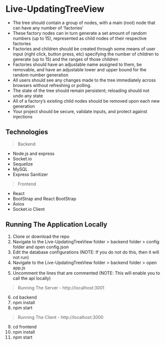 # Live-UpdatingTreeView
*	The tree should contain a group of nodes, with a main (root) node that can have any number of ‘factories'
* These factory nodes can in turn generate a set amount of random numbers (up to 15), represented as child nodes of their respective factories
* Factories and children should be created through some means of user input (right click, button press, etc) specifying the number of children to generate (up to 15) and the ranges of those children
* Factories should have an adjustable name assigned to them, be removable, and have an adjustable lower and upper bound for the random number generation
* All users should see any changes made to the tree immediately across browsers without refreshing or polling.
* The state of the tree should remain persistent; reloading should not undo any state
* All of a factory’s existing child nodes should be removed upon each new generation
* Your project should be secure, validate inputs, and protect against injections

## Technologies
> Backend
* Node.js and express
* Socket.io
* Sequelize
* MySQL
* Express Sanitizer
> Frontend
* React
* BootStrap and React BootStrap
* Axios
* Socket.io Client

## Running The Application Locally
1. Clone or download the repo
2. Navigate to the Live-UpdatingTreeView folder > backend folder > config folder and open config.json
3. Edit the database configurations (NOTE: If you do not do this, then it will not run)
4. Navigate to the Live-UpdatingTreeView folder > backend folder > open app.js
5. Uncomment the lines that are commented (NOTE: This will enable you to call the api locally)
>Running The Server - http://localhost:3001
6. cd backend
7. npm install
8. npm start
>Running The Client - http://localhost:3000
9. cd frontend
10. npm install
11. npm start
